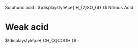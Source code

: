 Sulphuric acid : $\displaystyle\ce{ H_{2}SO_{4} }$
Nitrous Acid










# Weak acid

$\displaystyle\ce{ CH_{3}COOH }$ : 
